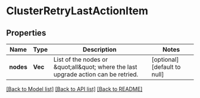 # ClusterRetryLastActionItem

## Properties
Name | Type | Description | Notes
------------ | ------------- | ------------- | -------------
**nodes** | **Vec<i32>** | List of the nodes or \&quot;all\&quot; where the last upgrade action can be retried. | [optional] [default to null]

[[Back to Model list]](../README.md#documentation-for-models) [[Back to API list]](../README.md#documentation-for-api-endpoints) [[Back to README]](../README.md)


